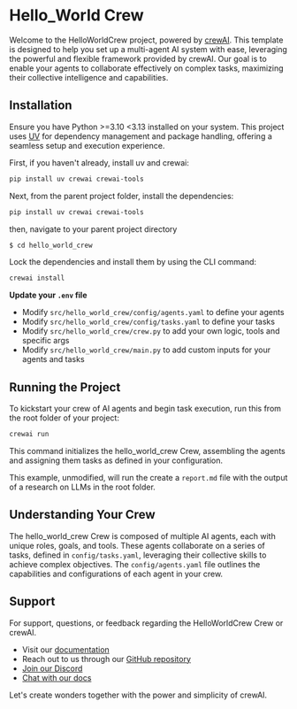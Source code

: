 # Hello_World Crew

Welcome to the HelloWorldCrew project, powered by [crewAI](https://crewai.com). This template is designed to help you set up a multi-agent AI system with ease, leveraging the powerful and flexible framework provided by crewAI. Our goal is to enable your agents to collaborate effectively on complex tasks, maximizing their collective intelligence and capabilities.

## Installation

Ensure you have Python >=3.10 <3.13 installed on your system. This project uses [UV](https://docs.astral.sh/uv/) for dependency management and package handling, offering a seamless setup and execution experience.

First, if you haven't already, install uv and crewai:

```bash
pip install uv crewai crewai-tools
```

Next, from the parent project folder, install the dependencies:

```bash
pip install uv crewai crewai-tools
```

then, navigate to your parent project directory

```bash
$ cd hello_world_crew
```

Lock the dependencies and install them by using the CLI command:

```bash
crewai install
```


**Update your `.env` file**

- Modify `src/hello_world_crew/config/agents.yaml` to define your agents
- Modify `src/hello_world_crew/config/tasks.yaml` to define your tasks
- Modify `src/hello_world_crew/crew.py` to add your own logic, tools and specific args
- Modify `src/hello_world_crew/main.py` to add custom inputs for your agents and tasks

## Running the Project

To kickstart your crew of AI agents and begin task execution, run this from the root folder of your project:

```bash
crewai run
```

This command initializes the hello_world_crew Crew, assembling the agents and assigning them tasks as defined in your configuration.

This example, unmodified, will run the create a `report.md` file with the output of a research on LLMs in the root folder.

## Understanding Your Crew

The hello_world_crew Crew is composed of multiple AI agents, each with unique roles, goals, and tools. These agents collaborate on a series of tasks, defined in `config/tasks.yaml`, leveraging their collective skills to achieve complex objectives. The `config/agents.yaml` file outlines the capabilities and configurations of each agent in your crew.

## Support

For support, questions, or feedback regarding the HelloWorldCrew Crew or crewAI.
- Visit our [documentation](https://docs.crewai.com)
- Reach out to us through our [GitHub repository](https://github.com/joaomdmoura/crewai)
- [Join our Discord](https://discord.com/invite/X4JWnZnxPb)
- [Chat with our docs](https://chatg.pt/DWjSBZn)

Let's create wonders together with the power and simplicity of crewAI.
